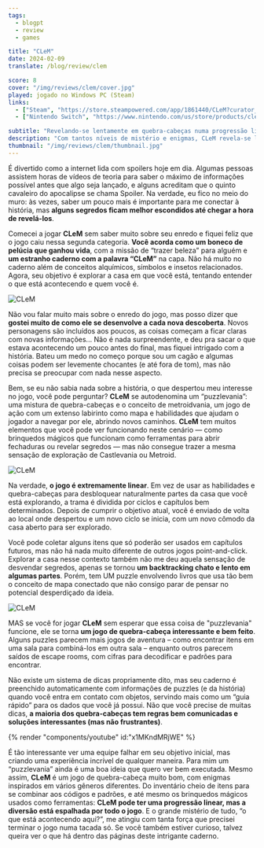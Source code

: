 ```yaml
---
tags:
  - blogpt
  - review
  - games

title: "CLeM"
date: 2024-02-09
translate: /blog/review/clem

score: 8
cover: "/img/reviews/clem/cover.jpg"
played: jogado no Windows PC (Steam)
links:
  - ["Steam", "https://store.steampowered.com/app/1861440/CLeM?curator_clanid=44763507"]
  - ["Nintendo Switch", "https://www.nintendo.com/us/store/products/clem-switch/"]

subtitle: "Revelando-se lentamente em quebra-cabeças numa progressão linear"
description: "Com tantos níveis de mistério e enigmas, CLeM revela-se lentamente em quebra-cabeças numa progressão linear."
thumbnail: "/img/reviews/clem/thumbnail.jpg"
---
```


É divertido como a internet lida com spoilers hoje em dia. Algumas pessoas assistem horas de vídeos de teoria para saber o máximo de informações possível antes que algo seja lançado, e alguns acreditam que o quinto cavaleiro do apocalipse se chama Spoiler. Na verdade, eu fico no meio do muro: às vezes, saber um pouco mais é importante para me conectar à história, mas **alguns segredos ficam melhor escondidos até chegar a hora de revelá-los**.

Comecei a jogar **CLeM** sem saber muito sobre seu enredo e fiquei feliz que o jogo caiu nessa segunda categoria. **Você acorda como um boneco de pelúcia que ganhou vida**, com a missão de “trazer beleza” para alguém e **um estranho caderno com a palavra “CLeM”** na capa. Não há muito no caderno além de conceitos alquímicos, símbolos e insetos relacionados. Agora, seu objetivo é explorar a casa em que você está, tentando entender o que está acontecendo e quem você é.

![CLeM](/img/reviews/clem/house.jpg)

Não vou falar muito mais sobre o enredo do jogo, mas posso dizer que **gostei muito de como ele se desenvolve a cada nova descoberta**. Novos personagens são incluídos aos poucos, as coisas começam a ficar claras com novas informações... Não é nada surpreendente, e deu pra sacar o que estava acontecendo um pouco antes do final, mas fiquei intrigado com a história. Bateu um medo no começo porque sou um cagão e algumas coisas podem ser levemente chocantes (e até fora de tom), mas não precisa se preocupar com nada nesse aspecto.

Bem, se eu não sabia nada sobre a história, o que despertou meu interesse no jogo, você pode perguntar? **CLeM** se autodenomina um “puzzlevania”: uma mistura de quebra-cabeças e o conceito de metroidvania, um jogo de ação com um extenso labirinto como mapa e habilidades que ajudam o jogador a navegar por ele, abrindo novos caminhos. **CLeM** tem muitos elementos que você pode ver funcionando neste cenário — como brinquedos mágicos que funcionam como ferramentas para abrir fechaduras ou revelar segredos — mas não consegue trazer a mesma sensação de exploração de Castlevania ou Metroid.

![CLeM](/img/reviews/clem/lens.jpg)

Na verdade, **o jogo é extremamente linear**. Em vez de usar as habilidades e quebra-cabeças para desbloquear naturalmente partes da casa que você está explorando, a trama é dividida por ciclos e capítulos bem determinados. Depois de cumprir o objetivo atual, você é enviado de volta ao local onde despertou e um novo ciclo se inicia, com um novo cômodo da casa aberto para ser explorado.

Você pode coletar alguns itens que só poderão ser usados em capítulos futuros, mas não há nada muito diferente de outros jogos point-and-click. Explorar a casa nesse contexto também não me deu aquela sensação de desvendar segredos, apenas se tornou **um backtracking chato e lento em algumas partes**. Porém, tem UM puzzle envolvendo livros que usa tão bem o conceito de mapa conectado que não consigo parar de pensar no potencial desperdiçado da ideia.

![CLeM](/img/reviews/clem/notebook.jpg)

MAS se você for jogar **CLeM** sem esperar que essa coisa de "puzzlevania" funcione, ele se torna **um jogo de quebra-cabeça interessante e bem feito**. Alguns puzzles parecem mais jogos de aventura – como encontrar itens em uma sala para combiná-los em outra sala – enquanto outros parecem saídos de escape rooms, com cifras para decodificar e padrões para encontrar.

Não existe um sistema de dicas propriamente dito, mas seu caderno é preenchido automaticamente com informações de puzzles (e da história) quando você entra em contato com objetos, servindo mais como um “guia rápido” para os dados que você já possui. Não que você precise de muitas dicas, **a maioria dos quebra-cabeças tem regras bem comunicadas e soluções interessantes (mas não frustrantes)**.

{% render "components/youtube" id:"x1MKndMRjWE" %}

É tão interessante ver uma equipe falhar em seu objetivo inicial, mas criando uma experiência incrível de qualquer maneira. Para mim um “puzzlevania” ainda é uma boa ideia que quero ver bem executada. Mesmo assim, **CLeM** é um jogo de quebra-cabeça muito bom, com enigmas inspirados em vários gêneros diferentes. Do inventário cheio de itens para se combinar aos códigos e padrões, e até mesmo os brinquedos mágicos usados como ferramentas: **CLeM pode ter uma progressão linear, mas a diversão está espalhada por todo o jogo**. E o grande mistério de tudo, “o que está acontecendo aqui?”, me atingiu com tanta força que precisei terminar o jogo numa tacada só. Se você também estiver curioso, talvez queira ver o que há dentro das páginas deste intrigante caderno.
